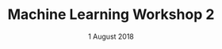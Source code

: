 ---
date: "1 August 2018"
title: "Machine Learning Workshop 2"
time: "9:00PM to 10:00PM"
imageName: "sample.png"
---